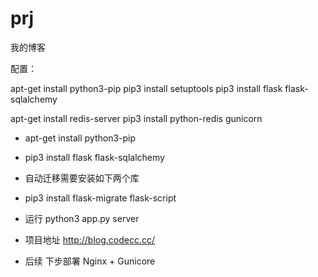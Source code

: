 # prj

我的博客

配置：

apt-get install python3-pip
pip3 install setuptools
pip3 install flask flask-sqlalchemy

apt-get install redis-server 
pip3 install python-redis gunicorn

- apt-get install python3-pip
- pip3 install flask flask-sqlalchemy

- 自动迁移需要安装如下两个库
- pip3 install flask-migrate flask-script


- 运行 python3 app.py server

- 项目地址
http://blog.codecc.cc/


- 后续
下步部署 Nginx + Gunicore


